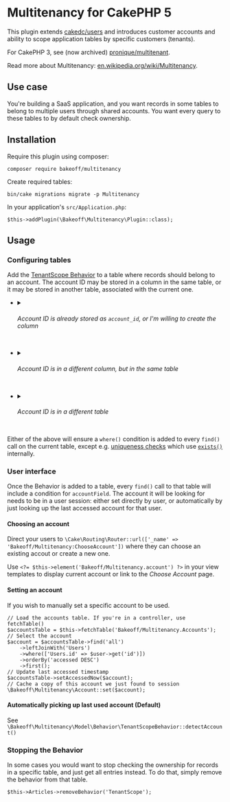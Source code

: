 # Multitenancy for CakePHP 5

This plugin extends [cakedc/users](https://github.com/cakedc/users) and introduces customer accounts and ability to scope application tables by specific customers (tenants).

For CakePHP 3, see (now archived) [pronique/multitenant](https://github.com/pronique/multitenant).

Read more about Multitenancy: [en.wikipedia.org/wiki/Multitenancy](https://en.wikipedia.org/wiki/Multitenancy).

## Use case

You're building a SaaS application, and you want records in some tables to belong to multiple users through shared accounts. You want every query to these tables to by default check ownership.

## Installation
Require this plugin using composer:
```
composer require bakeoff/multitenancy
```
Create required tables:
```
bin/cake migrations migrate -p Multitenancy
```
In your application's `src/Application.php`:
```
$this->addPlugin(\Bakeoff\Multitenancy\Plugin::class);
```

## Usage

### Configuring tables
Add the [TenantScope Behavior](src/Model/Behavior/TenantScopeBehavior.php) to a table where records should belong to an account. The account ID may be stored in a column in the same table, or it may be stored in another table, associated with the current one.


  - <details>
    <summary><h6>Account ID is already stored as <code>account_id</code>, or I'm willing to create the column</h6></summary>
  
  
    By default, TenantScope expects the table where it's added to have a column named <code>account_id</code>. If you already have that column, or if you're willing to create it, you don't have to explicitly provide the column name when adding the behavior.
    
    ```php
    $this->addBehavior('Bakeoff/Multitenancy.TenantScope');
    ```
  </details>
  
  - <details>
    <summary><h6>Account ID is in a different column, but in the same table</h6></summary>
  
  
    If you want to use a different column, pass it as <code>accountField</code>. Do not prepend it with the name of the table.
  
    ```php
    $this->addBehavior('Bakeoff/Multitenancy.TenantScope', [
        'accountField' => 'another_column_with_account_id'
    ]);
    ```
  </details>
  
  - <details>
    <summary><h6>Account ID is in a different table</h6></summary>
  
  
    If you need to check against a column in another table, write it in dot notation. The current table where TenantScope is added must be associated with the other table, either directly or through intermediary tables.
    
    For example, Articles (referred to as <code>$this</code> below) belongsTo Categories belongsTo Users, and we're checking against the column <code>linked_account</code> in Users:
    
    ```php
    // in ArticlesTable.php
    $this->addBehavior('Bakeoff/Multitenancy.TenantScope', [
        'accountField' => 'Categories.Users.linked_account'
    ]);
    ```
  </details>


Either of the above will ensure a `where()` condition is added to every `find()` call on the current table, except e.g. [uniqueness checks](https://book.cakephp.org/5/en/orm/validation.html#creating-unique-field-rules) which use [`exists()`](https://api.cakephp.org/5.0/class-Cake.ORM.Table.html#exists()) internally.

### User interface
Once the Behavior is added to a table, every `find()` call to that table will include a condition for `accountField`. The account it will be looking for needs to be in a user session: either set directly by user, or automatically by just looking up the last accessed account for that user.

#### Choosing an account

Direct your users to `\Cake\Routing\Router::url(['_name' => 'Bakeoff/Multitenancy:ChooseAccount'])` where they can choose an existing accout or create a new one.

Use `<?= $this->element('Bakeoff/Multitenancy.account') ?>` in your view templates to display current account or link to the *Choose Account* page.

#### Setting an account

If you wish to manually set a specific account to be used.

```
// Load the accounts table. If you're in a controller, use fetchTable()
$accountsTable = $this->fetchTable('Bakeoff/Multitenancy.Accounts');
// Select the account
$account = $accountsTable->find('all')
    ->leftJoinWith('Users')
    ->where(['Users.id' => $user->get('id')])
    ->orderBy('accessed DESC')
    ->first();
// Update last accessed timestamp
$accountsTable->setAccessedNow($account);
// Cache a copy of this account we just found to session
\Bakeoff\Multitenancy\Account::set($account);
```

#### Automatically picking up last used account (Default)

See `\Bakeoff\Multitenancy\Model\Behavior\TenantScopeBehavior::detectAccount()`

### Stopping the Behavior

In some cases you would want to stop checking the ownership for records in a specific table, and just get all entries instead. To do that, simply remove the behavior from that table.

```
$this->Articles->removeBehavior('TenantScope');
```
